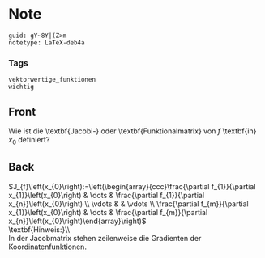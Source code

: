 # Note
```
guid: gY~8Y|(Z>m
notetype: LaTeX-deb4a
```

### Tags
```
vektorwertige_funktionen
wichtig
```

## Front
Wie ist die \textbf{Jacobi-} oder \textbf{Funktionalmatrix} von $f$ \textbf{in} $x_0$ definiert?

## Back
<div>
  $J_{f}\left(x_{0}\right):=\left(\begin{array}{ccc}\frac{\partial
  f_{1}}{\partial x_{1}}\left(x_{0}\right) & \dots & \frac{\partial
  f_{1}}{\partial x_{n}}\left(x_{0}\right) \\ \vdots & & \vdots \\
  \frac{\partial f_{m}}{\partial x_{1}}\left(x_{0}\right) & \dots &
  \frac{\partial f_{m}}{\partial
  x_{n}}\left(x_{0}\right)\end{array}\right)$
</div>
<div>
  \textbf{Hinweis:}\\
</div>
<div>
  In der Jacobmatrix stehen zeilenweise die Gradienten der
  Koordinatenfunktionen.
</div>
